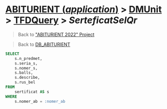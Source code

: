 # [ABITURIENT (*application*)](../../app_abiturient_2022.md) > [DMUnit](../DMUnit.md) > [TFDQuery](TDFQuery.md) > *SerteficatSelQr*

> Back to ["ABITURIENT 2022" Project](/README.md)

> Back to [DB_ABITURIENT](../../../db/db_abiturient_2022.md)

```sql
SELECT
    s.n_predmet,
    s.seria_s,
    s.nomer_s,
    s.balls,
    s.describe,
    s.rus_bel
FROM
    sertificat AS s
WHERE
    s.nomer_ab = :nomer_ab
```